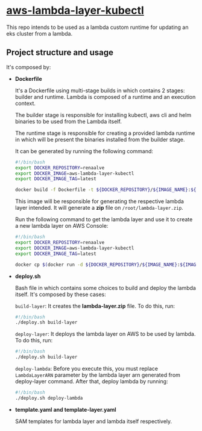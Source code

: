 # [aws-lambda-layer-kubectl](#lambda)

This repo intends to be used as a lambda custom runtime for updating an eks cluster from a lambda.

## **Project structure and usage**

It's composed by:

- **Dockerfile** 
    
    It's a Dockerfile using multi-stage builds in which contains 2 stages: builder and runtime. Lambda is composed of a runtime and an execution context. 

    The builder stage is responsible for installing kubectl, aws cli and helm binaries to be used from the Lambda itself.

    The runtime stage is responsible for creating a provided lambda runtime in which will be present the binaries installed from the builder stage.

    It can be generated by running the following command:
    ```bash
    #!/bin/bash
    export DOCKER_REPOSITORY=renaalve
    export DOCKER_IMAGE=aws-lambda-layer-kubectl
    export DOCKER_IMAGE_TAG=latest

    docker build -f Dockerfile -t ${DOCKER_REPOSITORY}/${IMAGE_NAME}:${IMAGE_TAG} .
    ``` 
    
    This image will be responsible for generating the respective lambda layer intended. It will generate a **zip** file on `/root/lambda-layer.zip`. 

    Run the following command to get the lambda layer and use it to create a new lambda layer on AWS Console:
    ```bash
    #!/bin/bash
    export DOCKER_REPOSITORY=renaalve
    export DOCKER_IMAGE=aws-lambda-layer-kubectl
    export DOCKER_IMAGE_TAG=latest

    docker cp $(docker run -d ${DOCKER_REPOSITORY}/${IMAGE_NAME}:${IMAGE_TAG}):/root/lambda-layer.zip .
    ``` 

- **deploy.sh** 

    Bash file in which contains some choices to build and deploy the lambda itself. It's composed by these cases:

    `build-layer`: It creates the **lambda-layer.zip** file. To do this, run:
    ```bash
    #!/bin/bash
    ./deploy.sh build-layer
    ``` 

    `deploy-layer`: It deploys the lambda layer on AWS to be used by lambda. To do this, run:
    ```bash
    #!/bin/bash
    ./deploy.sh build-layer
    ``` 

    `deploy-lambda`: Before you execute this, you must replace `LambdaLayerARN` parameter by the lambda layer arn generated from deploy-layer command. After that, deploy lambda by running:
    ```bash
    #!/bin/bash
    ./deploy.sh deploy-lambda
    ``` 

- **template.yaml and template-layer.yaml**  

    SAM templates for lambda layer and lambda itself respectively.